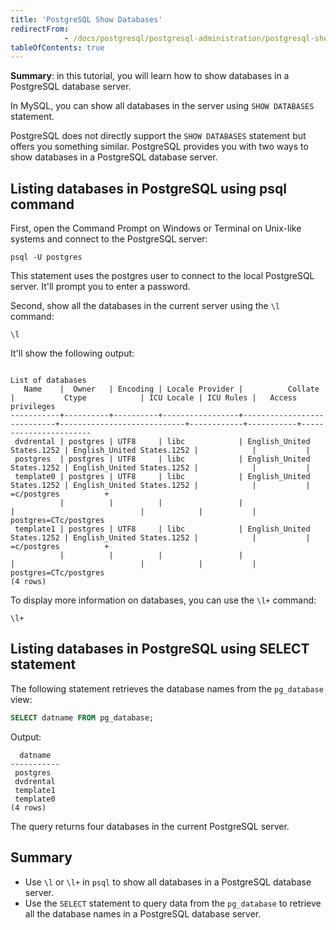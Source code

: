 ```yaml
---
title: 'PostgreSQL Show Databases'
redirectFrom: 
            - /docs/postgresql/postgresql-administration/postgresql-show-databases
tableOfContents: true
---
```


**Summary**: in this tutorial, you will learn how to show databases in a PostgreSQL database server.

In MySQL, you can show all databases in the server using `SHOW DATABASES` statement.

PostgreSQL does not directly support the `SHOW DATABASES` statement but offers you something similar. PostgreSQL provides you with two ways to show databases in a PostgreSQL database server.

## Listing databases in PostgreSQL using psql command

First, open the Command Prompt on Windows or Terminal on Unix-like systems and connect to the PostgreSQL server:

```
psql -U postgres
```

This statement uses the postgres user to connect to the local PostgreSQL server. It'll prompt you to enter a password.

Second, show all the databases in the current server using the `\l` command:

```
\l
```

It'll show the following output:

```
                                                                      List of databases
   Name    |  Owner   | Encoding | Locale Provider |          Collate           |           Ctype            | ICU Locale | ICU Rules |   Access privileges
-----------+----------+----------+-----------------+----------------------------+----------------------------+------------+-----------+-----------------------
 dvdrental | postgres | UTF8     | libc            | English_United States.1252 | English_United States.1252 |            |           |
 postgres  | postgres | UTF8     | libc            | English_United States.1252 | English_United States.1252 |            |           |
 template0 | postgres | UTF8     | libc            | English_United States.1252 | English_United States.1252 |            |           | =c/postgres          +
           |          |          |                 |                            |                            |            |           | postgres=CTc/postgres
 template1 | postgres | UTF8     | libc            | English_United States.1252 | English_United States.1252 |            |           | =c/postgres          +
           |          |          |                 |                            |                            |            |           | postgres=CTc/postgres
(4 rows)
```

To display more information on databases, you can use the `\l+` command:

```
\l+
```

## Listing databases in PostgreSQL using SELECT statement

The following statement retrieves the database names from the `pg_database` view:

```sql
SELECT datname FROM pg_database;
```

Output:

```
  datname
-----------
 postgres
 dvdrental
 template1
 template0
(4 rows)
```

The query returns four databases in the current PostgreSQL server.

## Summary

- Use `\l` or `\l+` in `psql` to show all databases in a PostgreSQL database server.
- Use the `SELECT` statement to query data from the `pg_database` to retrieve all the database names in a PostgreSQL database server.
